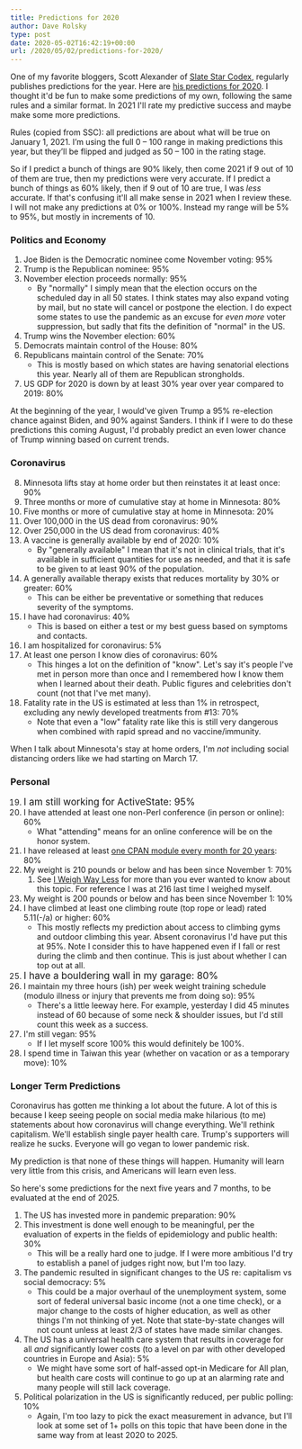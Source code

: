 ```yaml
---
title: Predictions for 2020
author: Dave Rolsky
type: post
date: 2020-05-02T16:42:19+00:00
url: /2020/05/02/predictions-for-2020/
---
```

One of my favorite bloggers, Scott Alexander of [Slate Star Codex][1], regularly publishes predictions for the year. Here are [his predictions for 2020][2]. I thought it'd be fun to make some predictions of my own, following the same rules and a similar format. In 2021 I'll rate my predictive success and maybe make some more predictions.

Rules (copied from SSC): all predictions are about what will be true on January 1, 2021. I’m using the full 0 – 100 range in making predictions this year, but they’ll be flipped and judged as 50 – 100 in the rating stage.

So if I predict a bunch of things are 90% likely, then come 2021 if 9 out of 10 of them are true, then my predictions were very accurate. If I predict a bunch of things as 60% likely, then if 9 out of 10 are true, I was _less_ accurate. If that's confusing it'll all make sense in 2021 when I review these. I will not make any predictions at 0% or 100%. Instead my range will be 5% to 95%, but mostly in increments of 10.

### Politics and Economy

  1. Joe Biden is the Democratic nominee come November voting: 95%
  2. Trump is the Republican nominee: 95%
  3. November election proceeds normally: 95%
      * By "normally" I simply mean that the election occurs on the scheduled day in all 50 states. I think states may also expand voting by mail, but no state will cancel or postpone the election. I do expect some states to use the pandemic as an excuse for _even more_ voter suppression, but sadly that fits the definition of "normal" in the US.
  4. Trump wins the November election: 60%
  5. Democrats maintain control of the House: 80%
  6. Republicans maintain control of the Senate: 70%
      * This is mostly based on which states are having senatorial elections this year. Nearly all of them are Republican strongholds.
  7. US GDP for 2020 is down by at least 30% year over year compared to 2019: 80%

At the beginning of the year, I would've given Trump a 95% re-election chance against Biden, and 90% against Sanders. I think if I were to do these predictions this coming August, I'd probably predict an even lower chance of Trump winning based on current trends.

### Coronavirus

<ol start="8">
  <li>
    Minnesota lifts stay at home order but then reinstates it at least once: 90%
  </li>
  <li>
    Three months or more of cumulative stay at home in Minnesota: 80%
  </li>
  <li>
    Five months or more of cumulative stay at home in Minnesota: 20%
  </li>
  <li>
    Over 100,000 in the US dead from coronavirus: 90%
  </li>
  <li>
    Over 250,000 in the US dead from coronavirus: 40%
  </li>
  <li>
    A vaccine is generally available by end of 2020: 10%<ul>
      <li>
        By "generally available" I mean that it's not in clinical trials, that it's available in sufficient quantities for use as needed, and that it is safe to be given to at least 90% of the population.
      </li>
    </ul>
  </li>
  
  <li>
    A generally available therapy exists that reduces mortality by 30% or greater: 60%<ul>
      <li>
        This can be either be preventative or something that reduces severity of the symptoms.
      </li>
    </ul>
  </li>
  
  <li>
    I have had coronavirus: 40%<ul>
      <li>
        This is based on either a test or my best guess based on symptoms and contacts.
      </li>
    </ul>
  </li>
  
  <li>
    I am hospitalized for coronavirus: 5%
  </li>
  <li>
    At least one person I know dies of coronavirus: 60%<ul>
      <li>
        This hinges a lot on the definition of "know". Let's say it's people I've met in person more than once and I remembered how I know them when I learned about their death. Public figures and celebrities don't count (not that I've met many).
      </li>
    </ul>
  </li>
  
  <li>
    Fatality rate in the US is estimated at less than 1% in retrospect, excluding any newly developed treatments from #13: 70%<ul>
      <li>
        Note that even a "low" fatality rate like this is still very dangerous when combined with rapid spread and no vaccine/immunity.
      </li>
    </ul>
  </li>
</ol>

When I talk about Minnesota's stay at home orders, I'm _not_ including social distancing orders like we had starting on March 17.

### Personal

<ol start="19">
  <li>
    <span style="font-size: 1.0625rem;">I am still working for ActiveState: 95%</span>
  </li>
  <li>
    I have attended at least one non-Perl conference (in person or online): 60%<ul>
      <li>
        What "attending" means for an online conference will be on the honor system.
      </li>
    </ul>
  </li>
  
  <li>
    I have released at least <a href="http://neilb.org/cpan-regulars/">one CPAN module every month for 20 years</a>: 80%
  </li>
  <li>
    My weight is 210 pounds or below and has been since November 1: 70%<ol>
      <li>
        See <a href="https://blog.urth.org/2020/02/11/i-weigh-way-less/">I Weigh Way Less</a> for more than you ever wanted to know about this topic. For reference I was at 216 last time I weighed myself.
      </li>
    </ol>
  </li>
  
  <li>
    My weight is 200 pounds or below and has been since November 1: 10%
  </li>
  <li>
    I have climbed at least one climbing route (top rope or lead) rated 5.11(-/a) or higher: 60%<ul>
      <li>
        This mostly reflects my prediction about access to climbing gyms and outdoor climbing this year. Absent coronavirus I'd have put this at 95%. Note I consider this to have happened even if I fall or rest during the climb and then continue. This is just about whether I can top out at all.
      </li>
    </ul>
  </li>
  
  <li>
    <span style="font-size: 1.0625rem;">I have a bouldering wall in my garage: 80%</span>
  </li>
  <li>
    I maintain my three hours (ish) per week weight training schedule (modulo illness or injury that prevents me from doing so): 95%<ul>
      <li>
        There's a little leeway here. For example, yesterday I did 45 minutes instead of 60 because of some neck & shoulder issues, but I'd still count this week as a success.
      </li>
    </ul>
  </li>
  
  <li>
    I'm still vegan: 95%<ul>
      <li>
        If I let myself score 100% this would definitely be 100%.
      </li>
    </ul>
  </li>
  
  <li>
    I spend time in Taiwan this year (whether on vacation or as a temporary move): 10%
  </li>
</ol>

### Longer Term Predictions

Coronavirus has gotten me thinking a lot about the future. A lot of this is because I keep seeing people on social media make hilarious (to me) statements about how coronavirus will change everything. We'll rethink capitalism. We'll establish single payer health care. Trump's supporters will realize he sucks. Everyone will go vegan to lower pandemic risk.

My prediction is that none of these things will happen. Humanity will learn very little from this crisis, and Americans will learn even less.

So here's some predictions for the next five years and 7 months, to be evaluated at the end of 2025.

  1. The US has invested more in pandemic preparation: 90%
  2. This investment is done well enough to be meaningful, per the evaluation of experts in the fields of epidemiology and public health: 30%
      * This will be a really hard one to judge. If I were more ambitious I'd try to establish a panel of judges right now, but I'm too lazy.
  3. The pandemic resulted in significant changes to the US re: capitalism vs social democracy: 5%
      * This could be a major overhaul of the unemployment system, some sort of federal universal basic income (not a one time check), or a major change to the costs of higher education, as well as other things I'm not thinking of yet. Note that state-by-state changes will not count unless at least 2/3 of states have made similar changes.
  4. The US has a universal health care system that results in coverage for all _and_ significantly lower costs (to a level on par with other developed countries in Europe and Asia): 5%
      * We might have some sort of half-assed opt-in Medicare for All plan, but health care costs will continue to go up at an alarming rate and many people will still lack coverage.
  5. Political polarization in the US is significantly reduced, per public polling: 10%
      * Again, I'm too lazy to pick the exact measurement in advance, but I'll look at some set of 1+ polls on this topic that have been done in the same way from at least 2020 to 2025.

 [1]: https://slatestarcodex.com/
 [2]: https://slatestarcodex.com/2020/04/29/predictions-for-2020/
